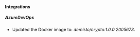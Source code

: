 
#### Integrations

##### AzureDevOps

- Updated the Docker image to: *demisto/crypto:1.0.0.2005673*.